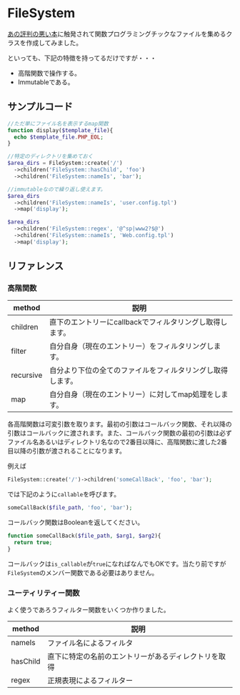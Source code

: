 # FileSystem

[あの評判の悪い本](http://www.amazon.co.jp/%E9%96%A2%E6%95%B0%E5%9E%8B%E3%83%97%E3%83%AD%E3%82%B0%E3%83%A9%E3%83%9F%E3%83%B3%E3%82%B0%E3%81%AB%E7%9B%AE%E8%A6%9A%E3%82%81%E3%81%9F-IQ145%E3%81%AE%E5%A5%B3%E5%AD%90%E9%AB%98%E6%A0%A1%E7%94%9F%E3%81%AE%E5%85%88%E8%BC%A9%E3%81%8B%E3%82%89%E5%8F%97%E3%81%91%E3%81%9F%E7%89%B9%E8%A8%935%E6%97%A5%E9%96%93-%E5%B2%A1%E9%83%A8-%E5%81%A5/dp/4798043761)に触発されて関数プログラミングチックなファイルを集めるクラスを作成してみました。

といっても、下記の特徴を持ってるだけですが・・・

* 高階関数で操作する。
* Immutableである。

## サンプルコード

```php
//ただ単にファイル名を表示するmap関数
function display($template_file){
  echo $template_file.PHP_EOL;
}

//特定のディレクトリを集めておく
$area_dirs = FileSystem::create('/')
  ->children('FileSystem::hasChild', 'foo')
  ->children('FileSystem::nameIs', 'bar');

//immutableなので繰り返し使えます。
$area_dirs
  ->children('FileSystem::nameIs', 'user.config.tpl')
  ->map('display');

$area_dirs
  ->children('FileSystem::regex', '@^sp|www2?$@')
  ->children('FileSystem::nameIs', 'Web.config.tpl')
  ->map('display');
```

## リファレンス

### 高階関数

| method | 説明 |
| ------ | ---- |
| children | 直下のエントリーにcallbackでフィルタリングし取得します。 |
| filter | 自分自身（現在のエントリー）をフィルタリングします。 |
| recursive | 自分より下位の全てのファイルをフィルタリングし取得します。 |
| map | 自分自身（現在のエントリー）に対してmap処理をします。 |



各高階関数は可変引数を取ります。最初の引数はコールバック関数、それ以降の引数はコールバックに渡されます。また、コールバック関数の最初の引数は必ずファイル名あるいはディレクトリ名なので2番目以降に、高階関数に渡した2番目以降の引数が渡されることになります。

例えば

```php
FileSystem::create('/')->children('someCallBack', 'foo', 'bar');
```

では下記のように`callable`を呼びます。

```php
someCallBack($file_path, 'foo', 'bar');
```

コールバック関数はBooleanを返してください。

```php
function someCallBack($file_path, $arg1, $arg2){
  return true;
}
```

コールバックは`is_callable`が`true`になればなんでもOKです。当たり前ですが`FileSystem`のメンバー関数である必要はありません。


### ユーティリティー関数

よく使うであろうフィルター関数をいくつか作りました。

| method | 説明 |
| ------ | ---- |
| nameIs | ファイル名によるフィルタ |
| hasChild | 直下に特定の名前のエントリーがあるディレクトリを取得 |
| regex | 正規表現によるフィルター |




